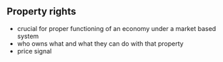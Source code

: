 ## Property rights
- crucial for proper functioning of an economy under a market based system
- who owns what and what they can do with that property
- price signal